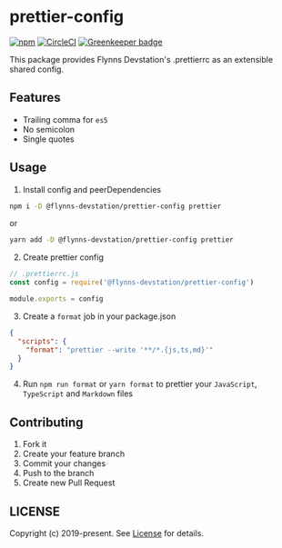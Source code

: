# prettier-config

[![npm](https://img.shields.io/npm/v/@flynns-devstation/prettier-config.svg?style=for-the-badge)](https://www.npmjs.com/package/@flynns-devstation/prettier-config)
[![CircleCI](https://img.shields.io/circleci/build/github/FlynnsDevstation/prettier-config/master.svg?style=for-the-badge)](https://circleci.com/gh/FlynnsDevstation/prettier-config) [![Greenkeeper badge](https://badges.greenkeeper.io/FlynnsDevstation/prettier-config.svg)](https://greenkeeper.io/)

This package provides Flynns Devstation's .prettierrc as an extensible shared config.

## Features

- Trailing comma for `es5`
- No semicolon
- Single quotes

## Usage

1. Install config and peerDependencies

```bash
npm i -D @flynns-devstation/prettier-config prettier
```

or

```bash
yarn add -D @flynns-devstation/prettier-config prettier
```

2. Create prettier config

```js
// .prettierrc.js
const config = require('@flynns-devstation/prettier-config')

module.exports = config
```

3. Create a `format` job in your package.json

```json
{
  "scripts": {
    "format": "prettier --write '**/*.{js,ts,md}'"
  }
}
```

4. Run `npm run format` or `yarn format` to prettier your `JavaScript`, `TypeScript` and `Markdown` files

## Contributing

1. Fork it
2. Create your feature branch
3. Commit your changes
4. Push to the branch
5. Create new Pull Request

## LICENSE

Copyright (c) 2019-present. See [License](./LICENSE) for details.
